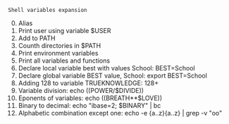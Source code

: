 	Shell variables expansion
0. Alias
1. Print user using variable $USER
1. Add to PATH
3. Counth directories in $PATH
4. Print environment variables
5. Print all variables and functions
6. Declare local variable best with values School: BEST=School
7. Declare global variable BEST value, School: export BEST=School
8. Adding 128 to variable TRUEKNOWLEDGE: 128+
9. Variable division: echo $(($POWER/$DIVIDE))
10. Eponents of variables: echo $(($BREATH**$LOVE))
11. Binary to decimal: echo "ibase=2; $BINARY" | bc
12. Alphabetic combination except one: echo -e {a..z}{a..z} | grep -v "oo"
